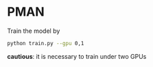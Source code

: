 # PMAN
Train the model by  
```bash
python train.py --gpu 0,1  
```
__cautious__: it is necessary to train under two GPUs

